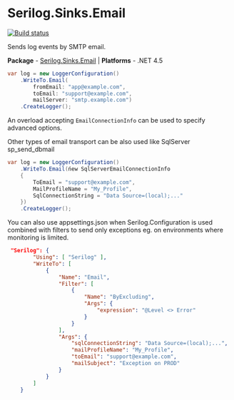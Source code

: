 ﻿# Serilog.Sinks.Email

[![Build status](https://ci.appveyor.com/api/projects/status/sfvp7dw8u6aiodj1/branch/master?svg=true)](https://ci.appveyor.com/project/serilog/serilog-sinks-email/branch/master)

Sends log events by SMTP email.

**Package** - [Serilog.Sinks.Email](http://nuget.org/packages/serilog.sinks.email)
| **Platforms** - .NET 4.5

```csharp
var log = new LoggerConfiguration()
    .WriteTo.Email(
        fromEmail: "app@example.com",
        toEmail: "support@example.com",
        mailServer: "smtp.example.com")
    .CreateLogger();
```

An overload accepting `EmailConnectionInfo` can be used to specify advanced options.

Other types of email transport can be also used like SqlServer sp_send_dbmail
```csharp
var log = new LoggerConfiguration()
    .WriteTo.Email(ńew SqlServerEmailConnectionInfo
    {
        ToEmail = "support@example.com",
        MailProfileName = "My_Profile",
        SqlConnectionString = "Data Source=(local);..."
    })
    .CreateLogger();
```

You can also use appsettings.json when Serilog.Configuration is used combined with filters to send only exceptions eg. on environments where monitoring is limited.
```json
 "Serilog": {
        "Using": [ "Serilog" ],
        "WriteTo": [
            {
                "Name": "Email",
                "Filter": [
                    {
                        "Name": "ByExcluding",
                        "Args": {
                            "expression": "@Level <> Error"
                        }
                    }
                ],
                "Args": {
                    "sqlConnectionString": "Data Source=(local);...",
                    "mailProfileName": "My_Profile",
                    "toEmail": "support@example.com",
                    "mailSubject": "Exception on PROD"
                }
            }
        ]
    }
```
